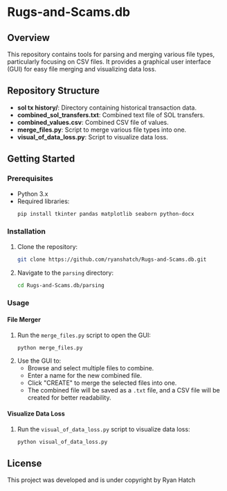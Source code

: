 # Rugs-and-Scams.db

## Overview
This repository contains tools for parsing and merging various file types, particularly focusing on CSV files. It provides a graphical user interface (GUI) for easy file merging and visualizing data loss.

## Repository Structure
- **sol tx history/**: Directory containing historical transaction data.
- **combined_sol_transfers.txt**: Combined text file of SOL transfers.
- **combined_values.csv**: Combined CSV file of values.
- **merge_files.py**: Script to merge various file types into one.
- **visual_of_data_loss.py**: Script to visualize data loss.

## Getting Started

### Prerequisites
- Python 3.x
- Required libraries:
    ```sh
    pip install tkinter pandas matplotlib seaborn python-docx
    ```

### Installation
1. Clone the repository:
    ```sh
    git clone https://github.com/ryanshatch/Rugs-and-Scams.db.git
    ```
2. Navigate to the `parsing` directory:
    ```sh
    cd Rugs-and-Scams.db/parsing
    ```

### Usage

#### File Merger
1. Run the `merge_files.py` script to open the GUI:
    ```sh
    python merge_files.py
    ```
2. Use the GUI to:
   - Browse and select multiple files to combine.
   - Enter a name for the new combined file.
   - Click "CREATE" to merge the selected files into one.
   - The combined file will be saved as a `.txt` file, and a CSV file will be created for better readability.

#### Visualize Data Loss
1. Run the `visual_of_data_loss.py` script to visualize data loss:
    ```sh
    python visual_of_data_loss.py
    ```

## License
This project was developed and is under copyright by Ryan Hatch